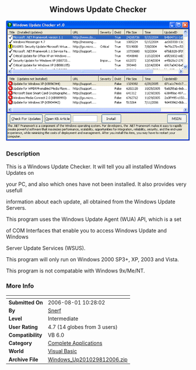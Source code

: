 ﻿<div align="center">

## Windows Update Checker

<img src="PIC200681133281905.gif">
</div>

### Description

This is a Windows Update Checker. It will tell you all installed Windows Updates on

your PC, and also which ones have not been installed. It also provides very usefull

information about each update, all obtained from the Windows Update Servers.

This program uses the Windows Update Agent (WUA) API, which is a set

of COM Interfaces that enable you to access Windows Update and Windows

Server Update Services (WSUS).

This program will only run on Windows 2000 SP3+, XP, 2003 and Vista.

This program is not compatable with Windows 9x/Me/NT.
 
### More Info
 


<span>             |<span>
---                |---
**Submitted On**   |2006-08-01 10:28:02
**By**             |[Snerf](https://github.com/Planet-Source-Code/PSCIndex/blob/master/ByAuthor/snerf.md)
**Level**          |Intermediate
**User Rating**    |4.7 (14 globes from 3 users)
**Compatibility**  |VB 6\.0
**Category**       |[Complete Applications](https://github.com/Planet-Source-Code/PSCIndex/blob/master/ByCategory/complete-applications__1-27.md)
**World**          |[Visual Basic](https://github.com/Planet-Source-Code/PSCIndex/blob/master/ByWorld/visual-basic.md)
**Archive File**   |[Windows\_Up201029812006\.zip](https://github.com/Planet-Source-Code/snerf-windows-update-checker__1-66157/archive/master.zip)








